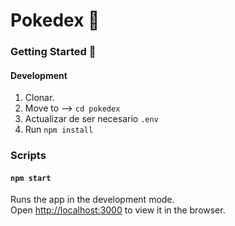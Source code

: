# Pokedex 🚀

### Getting Started 📌

#### Development

1. Clonar.
2. Move to --> `cd pokedex`
3. Actualizar de ser necesario `.env`
4. Run `npm install`

### Scripts

#### `npm start`

Runs the app in the development mode.<br>
Open [http://localhost:3000](http://localhost:3000) to view it in the browser.
